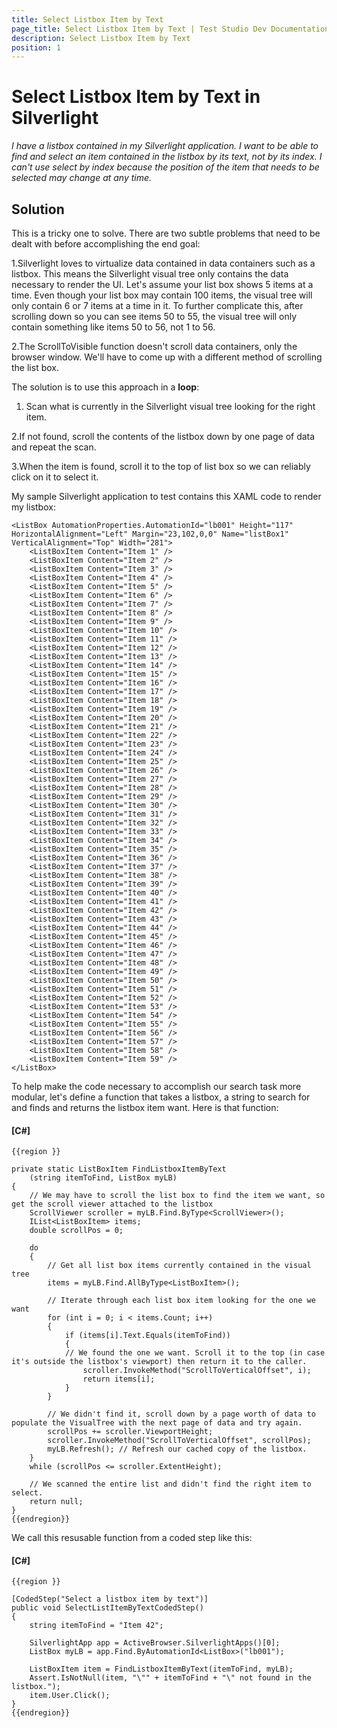 ```yaml
---
title: Select Listbox Item by Text
page_title: Select Listbox Item by Text | Test Studio Dev Documentation
description: Select Listbox Item by Text
position: 1
---
```

# Select Listbox Item by Text in Silverlight #

*I have a listbox contained in my Silverlight application. I want to be able to find and select an item contained in the listbox by its text, not by its index. I can't use select by index because the position of the item that needs to be selected may change at any time.*

## Solution ##

This is a tricky one to solve. There are two subtle problems that need to be dealt with before accomplishing the end goal:

1.Silverlight loves to virtualize data contained in data containers such as a listbox. This means the Silverlight visual tree only contains the data necessary to render the UI. Let's assume your list box shows 5 items at a time. Even though your list box may contain 100 items, the visual tree will only contain 6 or 7 items at a time in it. To further complicate this, after scrolling down so you can see items 50 to 55, the visual tree will only contain something like items 50 to 56, not 1 to 56.

2.The ScrollToVisible function doesn't scroll data containers, only the browser window. We'll have to come up with a different method of scrolling the list box.

The solution is to use this approach in a **loop**:

1. Scan what is currently in the Silverlight visual tree looking for the right item.

2.If not found, scroll the contents of the listbox down by one page of data and repeat the scan.

3.When the item is found, scroll it to the top of list box so we can reliably click on it to select it.

My sample Silverlight application to test contains this XAML code to render my listbox:

```XAML
<ListBox AutomationProperties.AutomationId="lb001" Height="117" HorizontalAlignment="Left" Margin="23,102,0,0" Name="listBox1" VerticalAlignment="Top" Width="281">
    <ListBoxItem Content="Item 1" />
    <ListBoxItem Content="Item 2" />
    <ListBoxItem Content="Item 3" />
    <ListBoxItem Content="Item 4" />
    <ListBoxItem Content="Item 5" />
    <ListBoxItem Content="Item 6" />
    <ListBoxItem Content="Item 7" />
    <ListBoxItem Content="Item 8" />
    <ListBoxItem Content="Item 9" />
    <ListBoxItem Content="Item 10" />
    <ListBoxItem Content="Item 11" />
    <ListBoxItem Content="Item 12" />
    <ListBoxItem Content="Item 13" />
    <ListBoxItem Content="Item 14" />
    <ListBoxItem Content="Item 15" />
    <ListBoxItem Content="Item 16" />
    <ListBoxItem Content="Item 17" />
    <ListBoxItem Content="Item 18" />
    <ListBoxItem Content="Item 19" />
    <ListBoxItem Content="Item 20" />
    <ListBoxItem Content="Item 21" />
    <ListBoxItem Content="Item 22" />
    <ListBoxItem Content="Item 23" />
    <ListBoxItem Content="Item 24" />
    <ListBoxItem Content="Item 25" />
    <ListBoxItem Content="Item 26" />
    <ListBoxItem Content="Item 27" />
    <ListBoxItem Content="Item 28" />
    <ListBoxItem Content="Item 29" />
    <ListBoxItem Content="Item 30" />
    <ListBoxItem Content="Item 31" />
    <ListBoxItem Content="Item 32" />
    <ListBoxItem Content="Item 33" />
    <ListBoxItem Content="Item 34" />
    <ListBoxItem Content="Item 35" />
    <ListBoxItem Content="Item 36" />
    <ListBoxItem Content="Item 37" />
    <ListBoxItem Content="Item 38" />
    <ListBoxItem Content="Item 39" />
    <ListBoxItem Content="Item 40" />
    <ListBoxItem Content="Item 41" />
    <ListBoxItem Content="Item 42" />
    <ListBoxItem Content="Item 43" />
    <ListBoxItem Content="Item 44" />
    <ListBoxItem Content="Item 45" />
    <ListBoxItem Content="Item 46" />
    <ListBoxItem Content="Item 47" />
    <ListBoxItem Content="Item 48" />
    <ListBoxItem Content="Item 49" />
    <ListBoxItem Content="Item 50" />
    <ListBoxItem Content="Item 51" />
    <ListBoxItem Content="Item 52" />
    <ListBoxItem Content="Item 53" />
    <ListBoxItem Content="Item 54" />
    <ListBoxItem Content="Item 55" />
    <ListBoxItem Content="Item 56" />
    <ListBoxItem Content="Item 57" />
    <ListBoxItem Content="Item 58" />
    <ListBoxItem Content="Item 59" />
</ListBox>
```

To help make the code necessary to accomplish our search task more modular, let's define a function that takes a listbox, a string to search for and finds and returns the listbox item want. Here is that function:

#### __[C#]__

    {{region }}

    private static ListBoxItem FindListboxItemByText
        (string itemToFind, ListBox myLB)
    {
        // We may have to scroll the list box to find the item we want, so get the scroll viewer attached to the listbox
        ScrollViewer scroller = myLB.Find.ByType<ScrollViewer>();
        IList<ListBoxItem> items;
        double scrollPos = 0;
    
        do
        {
            // Get all list box items currently contained in the visual tree
            items = myLB.Find.AllByType<ListBoxItem>();
    
            // Iterate through each list box item looking for the one we want
            for (int i = 0; i < items.Count; i++)
            {
                if (items[i].Text.Equals(itemToFind))
                {
                // We found the one we want. Scroll it to the top (in case it's outside the listbox's viewport) then return it to the caller.
                    scroller.InvokeMethod("ScrollToVerticalOffset", i);
                    return items[i];
                }
            }
    
            // We didn't find it, scroll down by a page worth of data to populate the VisualTree with the next page of data and try again.
            scrollPos += scroller.ViewportHeight;
            scroller.InvokeMethod("ScrollToVerticalOffset", scrollPos);
            myLB.Refresh(); // Refresh our cached copy of the listbox.
        }
        while (scrollPos <= scroller.ExtentHeight);
    
        // We scanned the entire list and didn't find the right item to select.
        return null;
    }
    {{endregion}}

We call this resusable function from a coded step like this:


#### __[C#]__

    {{region }}

    [CodedStep("Select a listbox item by text")]
    public void SelectListItemByTextCodedStep()
    {
        string itemToFind = "Item 42";
    
        SilverlightApp app = ActiveBrowser.SilverlightApps()[0];
        ListBox myLB = app.Find.ByAutomationId<ListBox>("lb001");
    
        ListBoxItem item = FindListboxItemByText(itemToFind, myLB);
        Assert.IsNotNull(item, "\"" + itemToFind + "\" not found in the listbox.");
        item.User.Click();
    }
    {{endregion}}